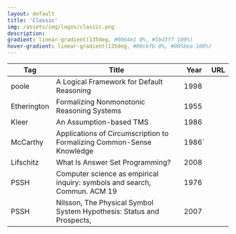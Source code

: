 ```yaml
---
layout: default
title: 'Classic'
img: /assets/img/logos/classic.png
description: 
gradient: linear-gradient(135deg, #0064e1 0%, #5bd3ff 100%)
hover-gradient: linear-gradient(135deg, #00c6fb 0%, #005bea 100%)
---
```


| Tag | Title | Year | URL | 
|---| -----| ----| ----|
| poole | A Logical Framework for Default Reasoning | 1998 | 
| Etherington | Formalizing Nonmonotonic Reasoning  Systems | 1955 |
| Kleer | An Assumption-based TMS | 1986 | 
| McCarthy | Applications of Circumscription to Formalizing Common-Sense Knowledge | 1986`
| Lifschitz | What Is Answer Set Programming? | 2008 |
| PSSH |Computer science as empirical inquiry: symbols and search, Commun. ACM 19 |  1976 
| PSSH | Nilsson, The Physical Symbol System Hypothesis: Status and Prospects, | 2007 